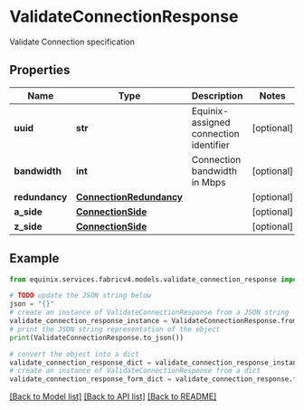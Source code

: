 # ValidateConnectionResponse

Validate Connection specification

## Properties

Name | Type | Description | Notes
------------ | ------------- | ------------- | -------------
**uuid** | **str** | Equinix-assigned connection identifier | [optional] 
**bandwidth** | **int** | Connection bandwidth in Mbps | [optional] 
**redundancy** | [**ConnectionRedundancy**](ConnectionRedundancy.md) |  | [optional] 
**a_side** | [**ConnectionSide**](ConnectionSide.md) |  | [optional] 
**z_side** | [**ConnectionSide**](ConnectionSide.md) |  | [optional] 

## Example

```python
from equinix.services.fabricv4.models.validate_connection_response import ValidateConnectionResponse

# TODO update the JSON string below
json = "{}"
# create an instance of ValidateConnectionResponse from a JSON string
validate_connection_response_instance = ValidateConnectionResponse.from_json(json)
# print the JSON string representation of the object
print(ValidateConnectionResponse.to_json())

# convert the object into a dict
validate_connection_response_dict = validate_connection_response_instance.to_dict()
# create an instance of ValidateConnectionResponse from a dict
validate_connection_response_form_dict = validate_connection_response.from_dict(validate_connection_response_dict)
```
[[Back to Model list]](../README.md#documentation-for-models) [[Back to API list]](../README.md#documentation-for-api-endpoints) [[Back to README]](../README.md)


